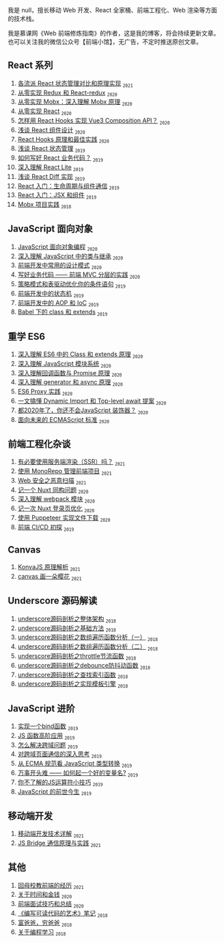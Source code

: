 我是 null，擅长移动 Web 开发、React 全家桶、前端工程化、Web 渲染等方面的技术栈。

我是慕课网《Web 前端修炼指南》的作者，这是我的博客，将会持续更新文章。也可以关注我的微信公众号【前端小馆】，无广告，不定时推送原创文章。

## React 系列
 1. [各流派 React 状态管理对比和原理实现](https://github.com/yinguangyao/blog/issues/56) <sub>`2021`</sub>
 2. [从零实现 Redux 和 React-redux][15] <sub>`2020`</sub>
 3. [从零实现 Mobx：深入理解 Mobx 原理](https://github.com/yinguangyao/blog/issues/54) <sub>`2020`</sub>
 4. [从零实现 React](https://github.com/yinguangyao/blog/issues/73) <sub>`2020`</sub>
 5. [怎样用 React Hooks 实现 Vue3 Composition API？][16] <sub>`2020`</sub>
 6. [浅谈 React 组件设计](https://github.com/yinguangyao/blog/issues/40) <sub>`2020`</sub>
 7. [React Hooks 原理和最佳实践](https://zhuanlan.zhihu.com/p/136171624) <sub>`2020`</sub>
 8. [浅谈 React 状态管理][10] <sub>`2019`</sub>
 9. [如何写好 React 业务代码？][17] <sub>`2019`</sub>
 10. [深入理解 React Lite][11] <sub>`2019`</sub>
 11. [浅谈 React Diff 实现][14] <sub>`2019`</sub>
 12. [React 入门：生命周期与组件通信](https://github.com/yinguangyao/blog/issues/59) <sub>`2019`</sub>
 13. [React 入门：JSX 和组件](https://github.com/yinguangyao/blog/issues/58) <sub>`2019`</sub>
 14. [Mobx 项目实践][12] <sub>`2018`</sub>

## JavaScript 面向对象
 1. [JavaScript 面向对象编程](https://github.com/yinguangyao/blog/issues/62) <sub>`2020`</sub>
 2. [深入理解 JavaScript 中的类与继承][23] <sub>`2020`</sub>
 3. [前端开发中常用的设计模式](https://github.com/yinguangyao/blog/issues/64) <sub>`2020`</sub>
 4. [写好业务代码 —— 前端 MVC 分层的实践](https://github.com/yinguangyao/blog/issues/63) <sub>`2020`</sub>
 5. [策略模式和表驱动优化你的条件语句][18] <sub>`2019`</sub>
 6. [前端开发中的状态机](https://github.com/yinguangyao/blog/issues/57) <sub>`2019`</sub>
 7. [前端开发中的 AOP 和 IoC](https://github.com/yinguangyao/blog/issues/39)  <sub>`2019`</sub>
 8. [Babel 下的 class 和 extends](https://github.com/yinguangyao/blog/issues/72) <sub>`2019`</sub>

## 重学 ES6
 1. [深入理解 ES6 中的 Class 和 extends 原理](https://github.com/yinguangyao/blog/issues/53) <sub>`2020`</sub>
 2. [深入理解 JavaScript 模块系统](https://github.com/yinguangyao/blog/issues/61) <sub>`2020`</sub>
 3. [深入理解回调函数与 Promise 原理](https://github.com/yinguangyao/blog/issues/51) <sub>`2020`</sub>
 4. [深入理解 generator 和 async 原理](https://github.com/yinguangyao/blog/issues/52) <sub>`2020`</sub>
 5. [ES6 Proxy 实践](https://github.com/yinguangyao/blog/issues/41) <sub>`2020`</sub>
 6. [一文搞懂 Dynamic Import 和 Top-level await 提案](https://github.com/yinguangyao/blog/issues/38) <sub>`2020`</sub>
 7. [都2020年了，你还不会JavaScript 装饰器？](https://github.com/yinguangyao/blog/issues/34) <sub>`2020`</sub>
 8. [面向未来的 ECMAScript 标准](https://github.com/yinguangyao/blog/issues/60) <sub>`2020`</sub>

## 前端工程化杂谈
 1. [有必要使用服务端渲染（SSR）吗？](https://github.com/yinguangyao/blog/issues/46) <sub>`2021`</sub>
 2. [使用 MonoRepo 管理前端项目](https://zhuanlan.zhihu.com/p/333021512) <sub>`2021`</sub>
 3. [Web 安全之恶意扫描](https://github.com/yinguangyao/blog/issues/55) <sub>`2021`</sub>
 4. [记一个 Nuxt 同构问题](https://github.com/yinguangyao/blog/issues/42) <sub>`2020`</sub>
 5. [深入理解 webpack 模块](https://github.com/yinguangyao/blog/issues/43) <sub>`2020`</sub>
 6. [记一次 Nuxt 登录页优化](https://github.com/yinguangyao/blog/issues/44) <sub>`2020`</sub>
 7. [使用 Puppeteer 实现文件下载](https://github.com/yinguangyao/blog/issues/69) <sub>`2020`</sub>
 8. [前端 CI/CD 初探][26] <sub>`2019`</sub>

## Canvas
 1. [KonvaJS 原理解析](https://github.com/yinguangyao/blog/issues/68) <sub>`2021`</sub>
 2. [canvas 画一朵樱花](https://github.com/yinguangyao/blog/issues/48) <sub>`2021`</sub>
## Underscore 源码解读
 1. [underscore源码剖析之整体架构][1] <sub>`2018`</sub>
 2. [underscore源码剖析之基础方法][2] <sub>`2018`</sub>
 3. [underscore源码剖析之数组遍历函数分析（一）][3] <sub>`2018`</sub>
 4. [underscore源码剖析之数组遍历函数分析（二）][4] <sub>`2018`</sub>
 5. [underscore源码剖析之throttle节流函数][5] <sub>`2018`</sub>
 6. [underscore源码剖析之debounce防抖动函数][6] <sub>`2018`</sub>
 7. [underscore源码剖析之查找索引函数][7] <sub>`2018`</sub>
 8. [underscore源码剖析之实现模板引擎][8] <sub>`2018`</sub>

## JavaScript 进阶
 1. [实现一个bind函数][19] <sub>`2019`</sub>
 2. [JS 函数高阶应用][21] <sub>`2019`</sub>
 3. [怎么解决跨域问题][25] <sub>`2019`</sub>
 4. [对跨域页面通信的深入思考][24] <sub>`2019`</sub>
 5. [从 ECMA 规范看 JavaScript 类型转换][22] <sub>`2019`</sub>
 6. [万事开头难 —— 如何起一个好的变量名?](https://github.com/yinguangyao/blog/issues/66) <sub>`2019`</sub>
 7. [你不了解的JS运算符小技巧](https://github.com/yinguangyao/blog/issues/67) <sub>`2019`</sub>
 8. [JavaScript 的前世今生](https://github.com/yinguangyao/blog/issues/71) <sub>`2019`</sub>

## 移动端开发
 1. [移动端开发技术详解](https://github.com/yinguangyao/blog/issues/49) <sub>`2021`</sub>
 2. [JS Bridge 通信原理与实践](https://github.com/yinguangyao/blog/issues/50) <sub>`2021`</sub>

## 其他
 1. [回母校教前端的经历](https://github.com/yinguangyao/blog/issues/70) <sub>`2021`</sub>
 2. [关于时间和金钱](https://github.com/yinguangyao/blog/issues/74) <sub>`2020`</sub>
 3. [前端面试技巧和总结](https://github.com/yinguangyao/blog/issues/75) <sub>`2020`</sub>
 4. [《编写可读代码的艺术》笔记][20] <sub>`2018`</sub>
 5. [富爸爸，穷爸爸][30] <sub>`2018`</sub>
 6. [关于编程学习][31] <sub>`2018`</sub>
 

  [1]: https://github.com/yinguangyao/blog/issues/7
  [2]: https://github.com/yinguangyao/blog/issues/15
  [3]: https://github.com/yinguangyao/blog/issues/16
  [4]: https://github.com/yinguangyao/blog/issues/17
  [5]: https://github.com/yinguangyao/blog/issues/18
  [6]: https://github.com/yinguangyao/blog/issues/19
  [7]: https://github.com/yinguangyao/blog/issues/20
  [8]: https://github.com/yinguangyao/blog/issues/4
  [9]: https://github.com/yinguangyao/blog/issues/6
  [10]: https://github.com/yinguangyao/blog/issues/13
  [11]: https://github.com/yinguangyao/blog/issues/10
  [12]: https://github.com/yinguangyao/blog/issues/9
  [13]: https://github.com/yinguangyao/blog/issues/26
  [14]: https://github.com/yinguangyao/blog/issues/27
  [15]: https://github.com/yinguangyao/blog/issues/35
  [16]: https://github.com/yinguangyao/blog/issues/37
  [17]: https://github.com/yinguangyao/blog/issues/23
  [18]: https://github.com/yinguangyao/blog/issues/14
  [19]: https://github.com/yinguangyao/blog/issues/5
  [20]: https://github.com/yinguangyao/blog/issues/1
  [21]: https://github.com/yinguangyao/blog/issues/3
  [22]: https://github.com/yinguangyao/blog/issues/30
  [23]: https://github.com/yinguangyao/blog/issues/29
  [24]: https://github.com/yinguangyao/blog/issues/33
  [25]: https://github.com/yinguangyao/blog/issues/32
  [26]: http://share.gyyin.top/Shopee/CI.html
  [27]: https://github.com/yinguangyao/blog/issues/28
  [28]: https://github.com/yinguangyao/blog/issues/24
  [29]: https://github.com/yinguangyao/blog/issues/21
  [30]: https://github.com/yinguangyao/blog/issues/25
  [31]: https://github.com/yinguangyao/blog/issues/31

